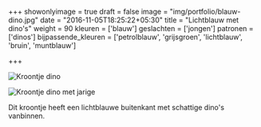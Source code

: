 +++
showonlyimage = true
draft = false
image = "img/portfolio/blauw-dino.jpg"
date = "2016-11-05T18:25:22+05:30"
title = "Lichtblauw met dino's"
weight = 90
kleuren = ['blauw']
geslachten = ['jongen']
patronen = ['dinos']
bijpassende_kleuren = ['petrolblauw', 'grijsgroen', 'lichtblauw', 'bruin', 'muntblauw']

+++

<!--more-->
![Kroontje dino][1]

![Kroontje dino met jarige][2]

Dit kroontje heeft een lichtblauwe buitenkant met schattige dino's vanbinnen.


[1]: /img/portfolio/blauw-dino.jpg
[2]: /img/portfolio/alternatieven/blauw_dino_voorbeeld.jpg


